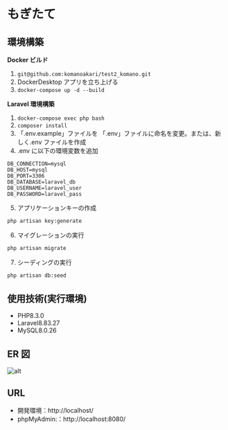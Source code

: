 # もぎたて

## 環境構築

**Docker ビルド**

1. `git@github.com:komanoakari/test2_komano.git`
2. DockerDesktop アプリを立ち上げる
3. `docker-compose up -d --build`

**Laravel 環境構築**

1. `docker-compose exec php bash`
2. `composer install`
3. 「.env.example」ファイルを 「.env」ファイルに命名を変更。または、新しく.env ファイルを作成
4. .env に以下の環境変数を追加

```text
DB_CONNECTION=mysql
DB_HOST=mysql
DB_PORT=3306
DB_DATABASE=laravel_db
DB_USERNAME=laravel_user
DB_PASSWORD=laravel_pass
```

5. アプリケーションキーの作成

```bash
php artisan key:generate
```

6. マイグレーションの実行

```bash
php artisan migrate
```

7. シーディングの実行

```bash
php artisan db:seed
```

## 使用技術(実行環境)

-   PHP8.3.0
-   Laravel8.83.27
-   MySQL8.0.26

## ER 図

![alt](erd.png)

## URL

-   開発環境：http://localhost/
-   phpMyAdmin:：http://localhost:8080/
